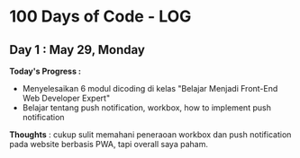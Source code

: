 # **100 Days of Code - LOG**

## **Day 1 : May 29, Monday**

**Today's Progress :**

- Menyelesaikan 6 modul dicoding di kelas "Belajar Menjadi Front-End Web Developer Expert"
- Belajar tentang push notification, workbox, how to implement push notification

**Thoughts** : cukup sulit memahani peneraoan workbox dan push notification pada website berbasis PWA, tapi overall saya paham.
